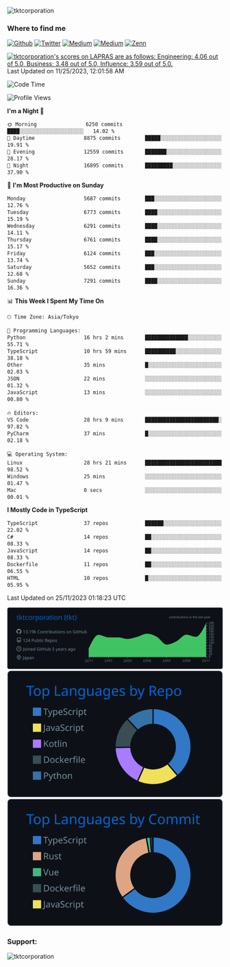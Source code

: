 <p align="left"> <img src="https://komarev.com/ghpvc/?username=tktcorporation&label=Profile%20views&color=0e75b6&style=flat" alt="tktcorporation" /> </p>

<h3>Where to find me</h3>
<p>
<a href="https://github.com/tktcorporation" target="_blank"><img alt="Github" src="https://img.shields.io/badge/GitHub-%2312100E.svg?&style=for-the-badge&logo=Github&logoColor=white" /></a>
<a href="https://twitter.com/tktcorporation" target="_blank"><img alt="Twitter" src="https://img.shields.io/badge/twitter-%231DA1F2.svg?&style=for-the-badge&logo=twitter&logoColor=white" /></a>
<a href="https://www.linkedin.com/in/tktcorporation" target="_blank"><img alt="Medium" src="https://img.shields.io/badge/linkdin-0a66c2.svg?&style=for-the-badge&logo=linkedin&logoColor=white" /></a>
<a href="https://qiita.com/tktcorporation" target="_blank"><img alt="Medium" src="https://img.shields.io/badge/qiita-55C500.svg?&style=for-the-badge&logo=qiita&logoColor=white" /></a>
<a href="https://zenn.dev/tktcorporation" target="_blank"><img alt="Zenn" src="https://img.shields.io/badge/Zenn-3EA8FF.svg?&style=for-the-badge&logo=Zenn&logoColor=white" /></a>
</p>

<!--START_SECTION:lapras-card-->
<p ><a href="https://lapras.com/public/tktcorporation" target="_blank" rel="noopener noreferrer"><img alt="tktcorporation's scores on LAPRAS are as follows: Engineering: 4.06 out of 5.0, Business: 3.48 out of 5.0, Influence: 3.59 out of 5.0." src="https://lapras-card-generator.vercel.app/api/svg?e=4.06&b=3.48&i=3.59&b1=%23232323&b2=%236d6d6d&i1=%23212121&i2=%23818181&l=en" width="300" ></a>  
Last Updated on 11/25/2023, 12:01:58 AM</p>
<!--END_SECTION:lapras-card-->
  
<!--START_SECTION:waka-->
![Code Time](http://img.shields.io/badge/Code%20Time-1%2C277%20hrs%201%20min-blue)

![Profile Views](http://img.shields.io/badge/Profile%20Views-0-blue)

**I'm a Night 🦉** 

```text
🌞 Morning                6250 commits        ████░░░░░░░░░░░░░░░░░░░░░   14.02 % 
🌆 Daytime                8875 commits        █████░░░░░░░░░░░░░░░░░░░░   19.91 % 
🌃 Evening                12559 commits       ███████░░░░░░░░░░░░░░░░░░   28.17 % 
🌙 Night                  16895 commits       █████████░░░░░░░░░░░░░░░░   37.90 % 
```
📅 **I'm Most Productive on Sunday** 

```text
Monday                   5687 commits        ███░░░░░░░░░░░░░░░░░░░░░░   12.76 % 
Tuesday                  6773 commits        ████░░░░░░░░░░░░░░░░░░░░░   15.19 % 
Wednesday                6291 commits        ████░░░░░░░░░░░░░░░░░░░░░   14.11 % 
Thursday                 6761 commits        ████░░░░░░░░░░░░░░░░░░░░░   15.17 % 
Friday                   6124 commits        ███░░░░░░░░░░░░░░░░░░░░░░   13.74 % 
Saturday                 5652 commits        ███░░░░░░░░░░░░░░░░░░░░░░   12.68 % 
Sunday                   7291 commits        ████░░░░░░░░░░░░░░░░░░░░░   16.36 % 
```


📊 **This Week I Spent My Time On** 

```text
🕑︎ Time Zone: Asia/Tokyo

💬 Programming Languages: 
Python                   16 hrs 2 mins       ██████████████░░░░░░░░░░░   55.71 % 
TypeScript               10 hrs 59 mins      ██████████░░░░░░░░░░░░░░░   38.18 % 
Other                    35 mins             █░░░░░░░░░░░░░░░░░░░░░░░░   02.03 % 
JSON                     22 mins             ░░░░░░░░░░░░░░░░░░░░░░░░░   01.32 % 
JavaScript               13 mins             ░░░░░░░░░░░░░░░░░░░░░░░░░   00.80 % 

🔥 Editors: 
VS Code                  28 hrs 9 mins       ████████████████████████░   97.82 % 
PyCharm                  37 mins             █░░░░░░░░░░░░░░░░░░░░░░░░   02.18 % 

💻 Operating System: 
Linux                    28 hrs 21 mins      █████████████████████████   98.52 % 
Windows                  25 mins             ░░░░░░░░░░░░░░░░░░░░░░░░░   01.47 % 
Mac                      0 secs              ░░░░░░░░░░░░░░░░░░░░░░░░░   00.01 % 
```

**I Mostly Code in TypeScript** 

```text
TypeScript               37 repos            ██████░░░░░░░░░░░░░░░░░░░   22.02 % 
C#                       14 repos            ██░░░░░░░░░░░░░░░░░░░░░░░   08.33 % 
JavaScript               14 repos            ██░░░░░░░░░░░░░░░░░░░░░░░   08.33 % 
Dockerfile               11 repos            ██░░░░░░░░░░░░░░░░░░░░░░░   06.55 % 
HTML                     10 repos            █░░░░░░░░░░░░░░░░░░░░░░░░   05.95 % 
```




 Last Updated on 25/11/2023 01:18:23 UTC
<!--END_SECTION:waka-->

[![](https://raw.githubusercontent.com/tktcorporation/tktcorporation/master/profile-summary-card-output/github_dark/0-profile-details.svg)](https://github.com/vn7n24fzkq/github-profile-summary-cards)
[![](https://raw.githubusercontent.com/tktcorporation/tktcorporation/master/profile-summary-card-output/github_dark/1-repos-per-language.svg)](https://github.com/vn7n24fzkq/github-profile-summary-cards) [![](https://raw.githubusercontent.com/tktcorporation/tktcorporation/master/profile-summary-card-output/github_dark/2-most-commit-language.svg)](https://github.com/vn7n24fzkq/github-profile-summary-cards)

<h3 align="left">Support:</h3>
<p><a href="https://www.buymeacoffee.com/tktcorporation"> <img align="left" src="https://cdn.buymeacoffee.com/buttons/v2/default-yellow.png" height="50" width="210" alt="tktcorporation" /></a></p><br><br>
